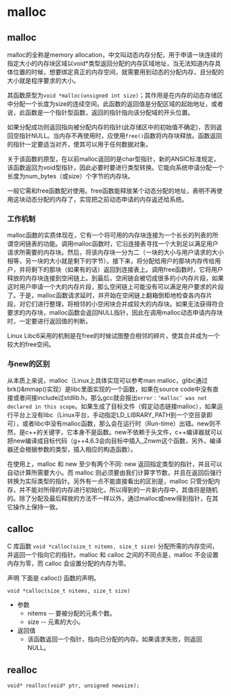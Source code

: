 # malloc


## malloc

malloc的全称是memory allocation，中文叫动态内存分配，用于申请一块连续的指定大小的内存块区域以void*类型返回分配的内存区域地址，当无法知道内存具体位置的时候，想要绑定真正的内存空间，就需要用到动态的分配内存，且分配的大小就是程序要求的大小。

其函数原型为`void *malloc(unsigned int size)`；其作用是在内存的动态存储区中分配一个长度为size的连续空间。此函数的返回值是分配区域的起始地址，或者说，此函数是一个指针型函数，返回的指针指向该分配域的开头位置。

如果分配成功则返回指向被分配内存的指针(此存储区中的初始值不确定)，否则返回空指针NULL。当内存不再使用时，应使用`free()`函数将内存块释放。函数返回的指针一定要适当对齐，使其可以用于任何数据对象。

关于该函数的原型，在以前malloc返回的是char型指针，新的ANSIC标准规定，该函数返回为void型指针，因此必要时要进行类型转换。它能向系统申请分配一个长度为num_bytes（或size）个字节的内存块。

一般它需和free函数配对使用。free函数能释放某个动态分配的地址，表明不再使用这块动态分配的内存了，实现把之前动态申请的内存返还给系统。
### 工作机制
malloc函数的实质体现在，它有一个将可用的内存块连接为一个长长的列表的所谓空闲链表的功能。调用malloc函数时，它沿连接表寻找一个大到足以满足用户请求所需要的内存块。然后，将该内存块一分为二（一块的大小与用户请求的大小相等，另一块的大小就是剩下的字节）。接下来，将分配给用户的那块内存传给用户，并将剩下的那块（如果有的话）返回到连接表上。调用free函数时，它将用户释放的内存块连接到空闲链上。到最后，空闲链会被切成很多的小内存片段，如果这时用户申请一个大的内存片段，那么空闲链上可能没有可以满足用户要求的片段了。于是，malloc函数请求延时，并开始在空闲链上翻箱倒柜地检查各内存片段，对它们进行整理，将相邻的小空闲块合并成较大的内存块。如果无法获得符合要求的内存块，malloc函数会返回NULL指针，因此在调用malloc动态申请内存块时，一定要进行返回值的判断。

Linux Libc6采用的机制是在free的时候试图整合相邻的碎片，使其合并成为一个较大的free空间。

### 与new的区别
从本质上来说，malloc（Linux上具体实现可以参考man malloc，glibc通过brk()&mmap()实现）是libc里面实现的一个函数，如果在source code中没有直接或者间接include过stdlib.h，那么gcc就会报出`error：‘malloc’ was not declared in this scope`。如果生成了目标文件（假定动态链接malloc），如果运行平台上没有libc（Linux平台，手动指定LD_LIBRARY_PATH到一个空目录即可），或者libc中没有malloc函数，那么会在运行时（Run-time）出错。new则不然，是c++的关键字，它本身不是函数。new不依赖于头文件，c++编译器就可以把new编译成目标代码（g++4.6.3会向目标中插入_Znwm这个函数，另外，编译器还会根据参数的类型，插入相应的构造函数）。

在使用上，malloc 和 new 至少有两个不同: new 返回指定类型的指针，并且可以自动计算所需要大小。而 malloc 则必须要由我们计算字节数，并且在返回后强行转换为实际类型的指针。另外有一点不能直接看出的区别是，malloc 只管分配内存，并不能对所得的内存进行初始化，所以得到的一片新内存中，其值将是随机的。除了分配及最后释放的方法不一样以外，通过malloc或new得到指针，在其它操作上保持一致。
## calloc

C 库函数 `void *calloc(size_t nitems, size_t size)` 分配所需的内存空间，并返回一个指向它的指针。malloc 和 calloc 之间的不同点是，malloc 不会设置内存为零，而 calloc 会设置分配的内存为零。

声明
下面是 calloc() 函数的声明。

`void *calloc(size_t nitems, size_t size)`

- 参数
  - nitems -- 要被分配的元素个数。
  - size -- 元素的大小。
- 返回值
  - 该函数返回一个指针，指向已分配的内存。如果请求失败，则返回 NULL。

## realloc

`void* realloc(void* ptr, unsigned newsize);`